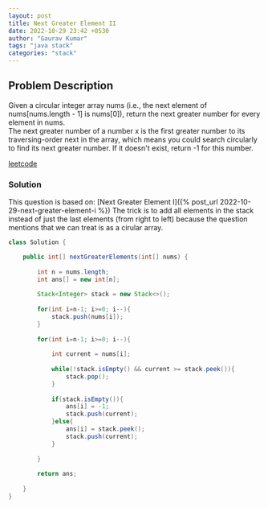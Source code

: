 ```yaml
---
layout: post
title: Next Greater Element II
date: 2022-10-29 23:42 +0530
author: "Gaurav Kumar"
tags: "java stack"
categories: "stack"
---
```


## Problem Description

Given a circular integer array nums (i.e., the next element of nums[nums.length - 1] is nums[0]), return the next greater number for every element in nums.  
The next greater number of a number x is the first greater number to its traversing-order next in the array, which means you could search circularly to find its next greater number. If it doesn't exist, return -1 for this number.  

[leetcode](https://leetcode.com/problems/next-greater-element-ii/)

### Solution

This question is based on: [Next Greater Element I]({% post_url 2022-10-29-next-greater-element-i %})
The trick is to add all elements in the stack instead of just the last elements (from right to left) because the question mentions that we can treat is as a cirular array.

```java
class Solution {

    public int[] nextGreaterElements(int[] nums) {
        
        int n = nums.length;
        int ans[] = new int[n];
        
        Stack<Integer> stack = new Stack<>();
        
        for(int i=n-1; i>=0; i--){
            stack.push(nums[i]);
        }
        
        for(int i=n-1; i>=0; i--){
            
            int current = nums[i];
            
            while(!stack.isEmpty() && current >= stack.peek()){
                stack.pop();
            }
            
            if(stack.isEmpty()){
                ans[i] = -1;
                stack.push(current);
            }else{
                ans[i] = stack.peek();
                stack.push(current);
            }
            
        }
        
        return ans;
        
    }
}
```
